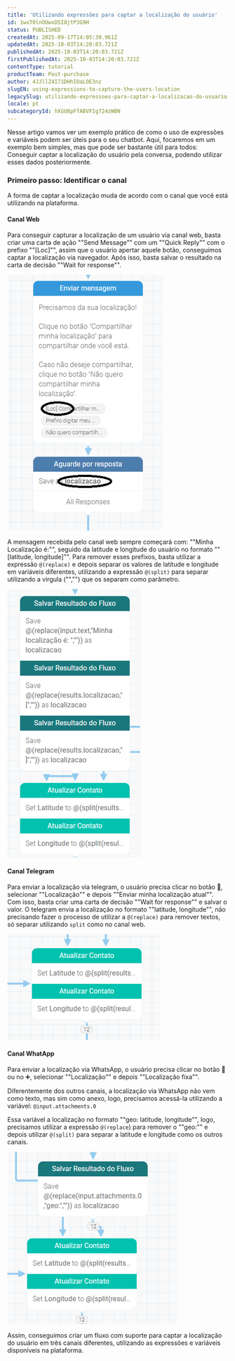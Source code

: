 ```yaml
---
title: 'Utilizando expressões para captar a localização do usuário'
id: 1wxT0lnOUwxD5I8jtP3G9H
status: PUBLISHED
createdAt: 2025-09-17T14:05:39.961Z
updatedAt: 2025-10-03T14:20:03.721Z
publishedAt: 2025-10-03T14:20:03.721Z
firstPublishedAt: 2025-10-03T14:20:03.721Z
contentType: tutorial
productTeam: Post-purchase
author: 4JJllZ4I71DHhIOaLOE3nz
slugEN: using-expressions-to-capture-the-users-location
legacySlug: utilizando-expressoes-para-captar-a-localizacao-do-usuario
locale: pt
subcategoryId: hXGU8pFfABVFIg724zWBN
---
```


Nesse artigo vamos ver um exemplo prático de como o uso de expressões e variáveis podem ser úteis para o seu chatbot. Aqui, focaremos em um exemplo bem simples, mas que pode ser bastante útil para todos: Conseguir captar a localização do usuário pela conversa, podendo utilizar esses dados posteriormente.

### Primeiro passo: Identificar o canal

A forma de captar a localização muda de acordo com o canal que você está utilizando na plataforma.

#### Canal Web

Para conseguir capturar a localização de um usuário via canal web, basta criar uma carta de ação ""Send Message"" com um ""Quick Reply"" com o prefixo ""[Loc]"", assim que o usuário apertar aquele botão, conseguimos captar a localização via navegador. Após isso, basta salvar o resultado na carta de decisão ""Wait for response"".

![](https://raw.githubusercontent.com/vtexdocs/help-center-content/refs/heads/main/docs/pt/tutorials/weni-by-vtex/fluxos/utilizando-expressoes-para-captar-a-localizacao-do-usuario_1.png)

A mensagem recebida pelo canal web sempre começará com: ""Minha Localização é:"", seguido da latitude e longitude do usuário no formato ""[latitude, longitude]"". Para remover esses prefixos, basta utilizar a expressão `@(replace)` e depois separar os valores de latitude e longitude em variáveis diferentes, utilizando a expressão `@(split)` para separar utilizando a virgula ("","") que os separam como parâmetro.

![](https://raw.githubusercontent.com/vtexdocs/help-center-content/refs/heads/main/docs/pt/tutorials/weni-by-vtex/fluxos/utilizando-expressoes-para-captar-a-localizacao-do-usuario_2.png)

#### Canal Telegram

Para enviar a localização via telegram, o usuário precisa clicar no botão 📎, selecionar ""Localização"" e depois ""Enviar minha localização atual"".
Com isso, basta criar uma carta de decisão ""Wait for response"" e salvar o valor. O telegram envia a localização no formato ""latitude, longitude"", não precisando fazer o processo de utilizar a `@(replace)` para remover textos, só separar utilizando `split` como no canal web.

![](https://raw.githubusercontent.com/vtexdocs/help-center-content/refs/heads/main/docs/pt/tutorials/weni-by-vtex/fluxos/utilizando-expressoes-para-captar-a-localizacao-do-usuario_3.png)

#### Canal WhatApp

Para enviar a localização via WhatsApp, o usuário precisa clicar no botão 📎 ou no ➕, selecionar ""Localização"" e depois ""Localização fixa"".

Diferentemente dos outros canais, a localização via WhatsApp não vem como texto, mas sim como anexo, logo, precisamos acessá-la utilizando a variável: `@input.attachments.0`

Essa variável a localização no formato ""geo: latitude, longitude"", logo, precisamos utilizar a expressão `@(replace`) para remover o ""geo:"" e depois utilizar `@(split)` para separar a latitude e longitude como os outros canais.

![](https://raw.githubusercontent.com/vtexdocs/help-center-content/refs/heads/main/docs/pt/tutorials/weni-by-vtex/fluxos/utilizando-expressoes-para-captar-a-localizacao-do-usuario_4.png)

Assim, conseguimos criar um fluxo com suporte para captar a localização do usuário em três canais diferentes, utilizando as expressões e variáveis disponíveis na plataforma.

